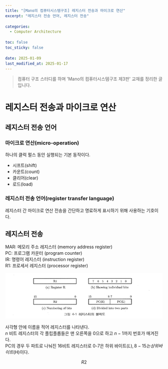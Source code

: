 ```yaml
---
title: "[Mano의 컴퓨터시스템구조] 레지스터 전송과 마이크로 연산"
excerpt: "레지스터 전송 언어, 레지스터 전송"

categories:
  - Computer Architecture

toc: false
toc_sticky: false

date: 2025-01-09
last_modified_at: 2025-01-17
---
```


> 컴퓨터 구조 스터디를 하며 'Mano의 컴퓨터시스템구조 제3판' 교재를 정리한 글입니다.

# 레지스터 전송과 마이크로 연산

## 레지스터 전송 언어

### 마이크로 연산(micro-operation)

하나의 클럭 펄스 동안 실행되는 기본 동작이다.  

- 시프트(shift)  
- 카운트(count)
- 클리어(clear)  
- 로드(load)  

### 레지스터 전송 언어(register transfer language)

레지스터 간 마이크로 연산 전송을 간단하고 명료하게 표시하기 위해 사용하는 기호이다.  

## 레지스터 전송  

MAR: 메모리 주소 레지스터 (memory address register)  
PC: 프로그램 카운터 (program counter)  
IR: 명령어 레지스터 (instruction register)  
R1: 프로세서 레지스터 (processor register)  

![block](/assets/images/25010901/block.png)  

사각형 안에 이름을 적어 레지스터를 나타낸다.  
$n$ 비트 레지스터의 각 플립플롭들은 맨 오른쪽을 0으로 하고 $n-1$까지 번호가 매겨진다.  
PC의 경우 두 파트로 나눠진 16비트 레지스터로 0-7은 하위 바이트($L), 8-15는 상위 바이트($H)이다.  

$$
R2
$$